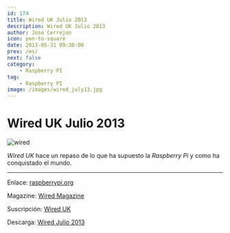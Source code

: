```yaml
---
id: 174
title: Wired UK Julio 2013
description: Wired UK Julio 2013
author: Jose Cerrejon
icon: pen-to-square
date: 2013-05-31 09:30:00
prev: /es/
next: false
category:
    - Raspberry PI
tag:
    - Raspberry PI
image: /images/wired_july13.jpg
---
```


# Wired UK Julio 2013

![wired](/images/wired_july13.jpg)

_Wired UK_ hace un repaso de lo que ha supuesto la _Raspberry Pi_ y como ha conquistado el mundo.

---

Enlace: [raspberrypi.org](https://www.raspberrypi.org/archives/4103)

Magazine: [Wired Magazine](https://www.wired.co.uk/magazine)

Suscripción: [Wired UK](https://www.circules.com/subscribe/wired-uk/123055)

Descarga: [Wired Julio 2013](https://bitshare.com/files/wthhqmxz/wired-2013-07-jul.xxx.pdf.html)

